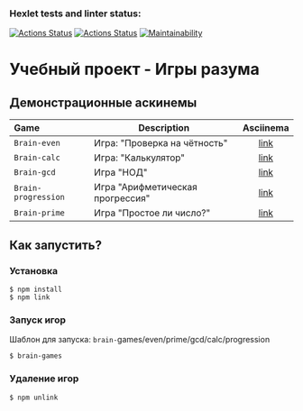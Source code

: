 ### Hexlet tests and linter status:
[![Actions Status](https://github.com/sp082d/frontend-project-lvl1/workflows/hexlet-check/badge.svg)](https://github.com/sp082d/frontend-project-lvl1/actions)
[![Actions Status](https://github.com/sp082d/frontend-project-lvl1/workflows/hexlet-lint/badge.svg)](https://github.com/sp082d/frontend-project-lvl1/actions/workflows/hexlet-lint.yml)
[![Maintainability](https://api.codeclimate.com/v1/badges/a99a88d28ad37a79dbf6/maintainability)](https://codeclimate.com/github/sp082d/frontend-project-lvl1/maintainability)

# Учебный проект - Игры разума

## Демонстрационные аскинемы
| Game               | Description                       | Asciinema                                                   |
|:-------------------|-----------------------------------|:-----------------------------------------------------------:|
| `Brain-even`       | Игра: "Проверка на чётность"      | [link](https://asciinema.org/a/zZjv3BacPWB8vDnzaDaOPhDsi)   |
| `Brain-calc`       | Игра: "Калькулятор"               | [link](https://asciinema.org/a/nO4yiGTdwOzokBs6JsYuKy5iD)   |
| `Brain-gcd`        | Игра "НОД"                        | [link](https://asciinema.org/a/u8zyvu02sWnYv5MLGRabdpDUD)   |
| `Brain-progression`| Игра "Арифметическая прогрессия"  | [link](https://asciinema.org/a/yJ6T5u239iWwnHsHfMyRpNshe)   |
| `Brain-prime`      | Игра "Простое ли число?"          | [link](https://asciinema.org/a/glKhM7Hz1dmqauqtMZ6jlP4DG)   |

## Как запустить?

### Установка
```
$ npm install
$ npm link
```

### Запуск игор
Шаблон для запуска: `brain-`games/even/prime/gcd/calc/progression 
```
$ brain-games
```

### Удаление игор
```
$ npm unlink
```